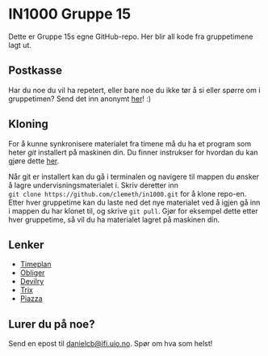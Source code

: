 # IN1000 Gruppe 15

Dette er Gruppe 15s egne GitHub-repo. Her blir all kode fra gruppetimene lagt ut.

## Postkasse

Har du noe du vil ha repetert, eller bare noe du ikke tør å si eller spørre om i gruppetimen? Send det inn anonymt [her](https://docs.google.com/forms/d/1HkAHwtOctjpqn5pL-FzVNP1CDAS35IqJ9E1p1-mZtfE/edit)! :)

## Kloning

For å kunne synkronisere materialet fra timene må du ha et program som heter *git* installert på maskinen din. Du finner instrukser for hvordan du kan gjøre dette [her](https://git-scm.com/book/en/v2/Getting-Started-Installing-Git).

Når git er installert kan du gå i terminalen og navigere til mappen du ønsker å lagre undervisningsmaterialet i. Skriv deretter inn `git clone https://github.com/clemeth/in1000.git` for å klone repo-en. Etter hver gruppetime kan du laste ned det nye materialet ved å igjen gå inn i mappen du har klonet til, og skrive `git pull`. Gjør for eksempel dette etter hver gruppetime, så vil du ha materialet lagret på maskinen din.

## Lenker

* [Timeplan](https://www.uio.no/studier/emner/matnat/ifi/IN1000/h19/timeplan/index.html#2-15)
* [Obliger](https://uio.no/studier/emner/matnat/ifi/IN1000/h19/Obligatoriske-innleveringer/)
* [Devilry](https://devilry.ifi.uio.no)
* [Trix](https://trix.ifi.uio.no)
* [Piazza](https://piazza.com)

## Lurer du på noe?

Send en epost til danielcb@ifi.uio.no. Spør om hva som helst!
